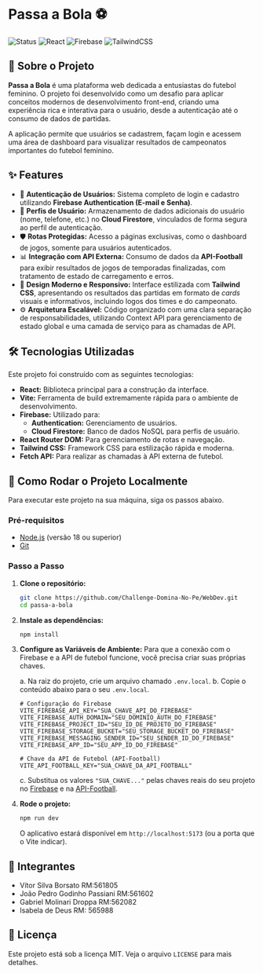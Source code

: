 # Passa a Bola ⚽

![Status](https://img.shields.io/badge/status-em--desenvolvimento-yellow)
![React](https://img.shields.io/badge/React-18.2.0-blue?logo=react)
![Firebase](https://img.shields.io/badge/Firebase-10.7.1-orange?logo=firebase)
![TailwindCSS](https://img.shields.io/badge/Tailwind-3.4.1-cyan?logo=tailwindcss)

## 📖 Sobre o Projeto

**Passa a Bola** é uma plataforma web dedicada a entusiastas do futebol feminino. O projeto foi desenvolvido como um desafio para aplicar conceitos modernos de desenvolvimento front-end, criando uma experiência rica e interativa para o usuário, desde a autenticação até o consumo de dados de partidas.

A aplicação permite que usuários se cadastrem, façam login e acessem uma área de dashboard para visualizar resultados de campeonatos importantes do futebol feminino.

## ✨ Features

-   🔐 **Autenticação de Usuários:** Sistema completo de login e cadastro utilizando **Firebase Authentication (E-mail e Senha)**.
-   👤 **Perfis de Usuário:** Armazenamento de dados adicionais do usuário (nome, telefone, etc.) no **Cloud Firestore**, vinculados de forma segura ao perfil de autenticação.
-   🛡️ **Rotas Protegidas:** Acesso a páginas exclusivas, como o dashboard de jogos, somente para usuários autenticados.
-   📊 **Integração com API Externa:** Consumo de dados da **API-Football** para exibir resultados de jogos de temporadas finalizadas, com tratamento de estado de carregamento e erros.
-   🎨 **Design Moderno e Responsivo:** Interface estilizada com **Tailwind CSS**, apresentando os resultados das partidas em formato de *cards* visuais e informativos, incluindo logos dos times e do campeonato.
-   ⚙️ **Arquitetura Escalável:** Código organizado com uma clara separação de responsabilidades, utilizando Context API para gerenciamento de estado global e uma camada de serviço para as chamadas de API.

## 🛠️ Tecnologias Utilizadas

Este projeto foi construído com as seguintes tecnologias:

-   **React:** Biblioteca principal para a construção da interface.
-   **Vite:** Ferramenta de build extremamente rápida para o ambiente de desenvolvimento.
-   **Firebase:** Utilizado para:
    -   **Authentication:** Gerenciamento de usuários.
    -   **Cloud Firestore:** Banco de dados NoSQL para perfis de usuário.
-   **React Router DOM:** Para gerenciamento de rotas e navegação.
-   **Tailwind CSS:** Framework CSS para estilização rápida e moderna.
-   **Fetch API:** Para realizar as chamadas à API externa de futebol.

## 🚀 Como Rodar o Projeto Localmente

Para executar este projeto na sua máquina, siga os passos abaixo.

### Pré-requisitos

-   [Node.js](https://nodejs.org/en/) (versão 18 ou superior)
-   [Git](https://git-scm.com/)

### Passo a Passo

1.  **Clone o repositório:**
    ```bash
    git clone https://github.com/Challenge-Domina-No-Pe/WebDev.git
    cd passa-a-bola
    ```

2.  **Instale as dependências:**
    ```bash
    npm install
    ```

3.  **Configure as Variáveis de Ambiente:**
    Para que a conexão com o Firebase e a API de futebol funcione, você precisa criar suas próprias chaves.

    a. Na raiz do projeto, crie um arquivo chamado `.env.local`.
    b. Copie o conteúdo abaixo para o seu `.env.local`.

    ```env
    # Configuração do Firebase
    VITE_FIREBASE_API_KEY="SUA_CHAVE_API_DO_FIREBASE"
    VITE_FIREBASE_AUTH_DOMAIN="SEU_DOMINIO_AUTH_DO_FIREBASE"
    VITE_FIREBASE_PROJECT_ID="SEU_ID_DE_PROJETO_DO_FIREBASE"
    VITE_FIREBASE_STORAGE_BUCKET="SEU_STORAGE_BUCKET_DO_FIREBASE"
    VITE_FIREBASE_MESSAGING_SENDER_ID="SEU_SENDER_ID_DO_FIREBASE"
    VITE_FIREBASE_APP_ID="SEU_APP_ID_DO_FIREBASE"

    # Chave da API de Futebol (API-Football)
    VITE_API_FOOTBALL_KEY="SUA_CHAVE_DA_API_FOOTBALL"
    ```

    c. Substitua os valores `"SUA_CHAVE..."` pelas chaves reais do seu projeto no [Firebase](https://console.firebase.google.com/) e na [API-Football](https://www.api-football.com/).

4.  **Rode o projeto:**
    ```bash
    npm run dev
    ```
    O aplicativo estará disponível em `http://localhost:5173` (ou a porta que o Vite indicar).

## 👥 Integrantes
- Vítor Silva Borsato RM:561805   
- João Pedro Godinho Passiani RM:561602​
- Gabriel Molinari Droppa RM:562082
- Isabela de Deus RM: 565988

## 📄 Licença

Este projeto está sob a licença MIT. Veja o arquivo `LICENSE` para mais detalhes.